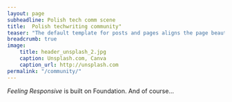 ```yaml
---
layout: page
subheadline: Polish tech comm scene
title:  Polish techwriting community"
teaser: "The default template for posts and pages aligns the page beautifully in the middle." 
breadcrumb: true
image:
    title: header_unsplash_2.jpg
    caption: Unsplash.com, Canva
    caption_url: http://unsplash.com
permalink: "/community/"
---
```

*Feeling Responsive* is built on Foundation. And of course...
